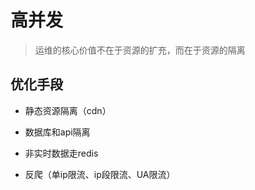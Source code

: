 # 高并发

> 运维的核心价值不在于资源的扩充，而在于资源的隔离




## 优化手段

- 静态资源隔离（cdn）

- 数据库和api隔离

- 非实时数据走redis

- 反爬（单ip限流、ip段限流、UA限流）




